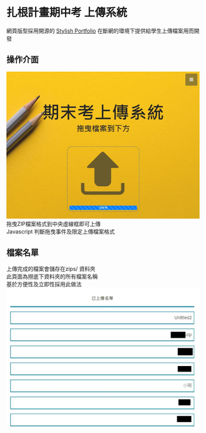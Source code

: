 # 扎根計畫期中考  上傳系統
網頁版型採用開源的 [Stylish Portfolio](http://startbootstrap.com/template-overviews/stylish-portfolio/) 
在斷網的環境下提供給學生上傳檔案用而開發  
## 操作介面
![image](https://github.com/KS-Jin/ITSA_mid-term_platform/blob/master/pic/upload1.JPG)
拖曳ZIP檔案格式到中央虛線框即可上傳  
Javascript 判斷拖曳事件及限定上傳檔案格式  
## 檔案名單
上傳完成的檔案會儲存在zips/ 資料夾  
此頁面為撈底下資料夾的所有檔案名稱  
基於方便性及立即性採用此做法  
![image](https://github.com/KS-Jin/ITSA_mid-term_platform/blob/master/pic/upload2.JPG)